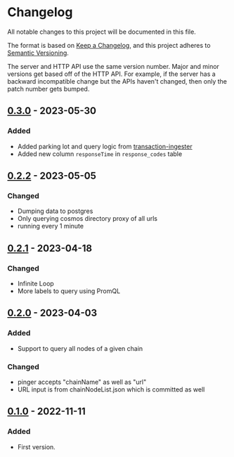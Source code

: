 # Changelog

All notable changes to this project will be documented in this file.

The format is based on [Keep a Changelog](https://keepachangelog.com/en/1.0.0/), and this project adheres
to [Semantic Versioning](https://semver.org/spec/v2.0.0.html).

The server and HTTP API use the same version number. Major and minor versions get based off of the HTTP API. For example, if the server has a backward incompatible change but the APIs haven't changed, then only the patch number gets bumped.

## [0.3.0](https://github.com/leapwallet/observatory/releases/tag/v0.3.0) - 2023-05-30

### Added

- Added parking lot and query logic from [transaction-ingester](https://github.com/leapwallet/transaction-ingester)
- Added new column `responseTime` in `response_codes` table

## [0.2.2](https://github.com/leapwallet/observatory/releases/tag/v0.2.2) - 2023-05-05

### Changed

- Dumping data to postgres
- Only querying cosmos directory proxy of all urls
- running every 1 minute

## [0.2.1](https://github.com/leapwallet/observatory/releases/tag/v0.2.1) - 2023-04-18

### Changed

- Infinite Loop
- More labels to query using PromQL

## [0.2.0](https://github.com/leapwallet/observatory/releases/tag/v0.2.0) - 2023-04-03

### Added

- Support to query all nodes of a given chain

### Changed

- pinger accepts "chainName" as well as "url"
- URL input is from chainNodeList.json which is committed as well

## [0.1.0](https://github.com/leapwallet/observatory/releases/tag/v0.1.0) - 2022-11-11

### Added

- First version.
